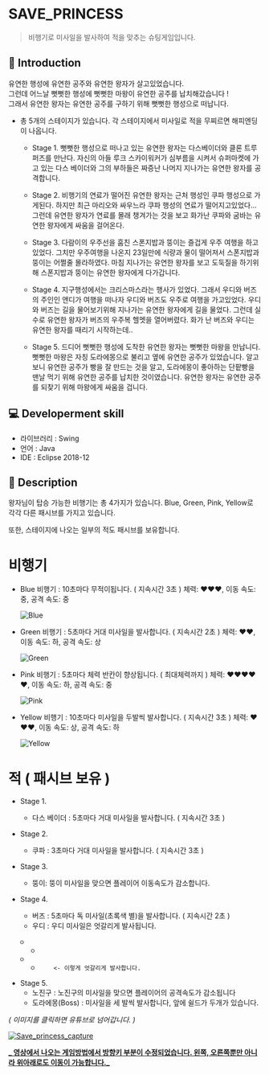SAVE_PRINCESS
=============
> 비행기로 미사일을 발사하여 적을 맞추는 슈팅게임입니다.

📝 Introduction
------------
유연한 행성에 유연한 공주와 유연한 왕자가 살고있었습니다.  
그런데 어느날 뻣뻣한 행성에 뻣뻣한 마왕이 유연한 공주를 납치해갔습니다 !   
그래서 유연한 왕자는 유연한 공주를 구하기 위해 뻣뻣한 행성으로 떠납니다.  

+ 총 5개의 스테이지가 있습니다. 각 스테이지에서 미사일로 적을 무찌르면 해피엔딩이 나옵니다.  

  - Stage 1.
뻣뻣한 행성으로 떠나고 있는 유연한 왕자는 다스베이더와 클론 트루퍼즈를 만난다. 자신의 아들 루크 스카이워커가 심부름을 시켜서 슈퍼마켓에 가고 있는 다스 베이더와 그의 부하들은 짜증난 나머지 지나가는 유연한 왕자를 공격합니다.

  - Stage 2.
비행기의 연료가 떨어진 유연한 왕자는 근처 행성인 쿠파 행성으로 가게된다.
하지만 최근 마리오와 싸우느라 쿠파 행성의 연료가 떨어지고있었다... 그런데 유연한 왕자가 연료를 몰래 챙겨가는 것을 보고 화가난 쿠파와 굼바는 유연한 왕자에게 싸움을 걸어온다.

  - Stage 3.
다람이의 우주선을 훔친 스폰지밥과 뚱이는 즐겁게 우주 여행을 하고 있었다.
그치만 우주여행을 나온지 23일만에 식량과 물이 떨어져서 스폰지밥과 뚱이는 어쩔줄 몰라하였다. 마침 지나가는 유연한 왕자를 보고 도둑질을 하기위해 스폰지밥과 뚱이는 유연한 왕자에게 다가갑니다.

  - Stage 4.
지구행성에서는 크리스마스라는 행사가 있었다. 그래서 우디와 버즈의 주인인 앤디가 여행을 떠나자 우디와 버즈도 우주로 여행을 가고있었다. 우디와 버즈는 길을 물어보기위해 지나가는 유연한 왕자에게 길을 물었다. 그런데 실수로 유연한 왕자가 버즈의 우주복 헬멧을 열어버렸다. 화가 난 버즈와 우디는 유연한 왕자를 때리기 시작하는데..

  - Stage 5.
드디어 뻣뻣한 행성에 도착한 유연한 왕자는 뻣뻣한 마왕을 만납니다.
뻣뻣한 마왕은 자칭 도라에몽으로 불리고 옆에 유연한 공주가 있었습니다.
알고보니 유연한 공주가 빵을 잘 만드는 것을 알고, 도라에몽이 좋아하는
단팥빵을 맨날 먹기 위해 유연한 공주를 납치한 것이였습니다.
유연한 왕자는 유연한 공주를 되찾기 위해 마왕에게 싸움을 겁니다.

:computer: Developerment skill
------------
- 라이브러리 : Swing
- 언어 : Java
- IDE : Eclipse 2018-12

:rocket: Description
-----------
왕자님이 탑승 가능한 비행기는 총 4가지가 있습니다.
Blue, Green, Pink, Yellow로 각각 다른 패시브를 가지고 있습니다.

또한, 스테이지에 나오는 일부의 적도 패시브를 보유합니다.

# 비행기

- Blue 비행기 : 10초마다 무적이됩니다. ( 지속시간 3초 ) 
  체력: :heart::heart::heart:, 이동 속도: 중, 공격 속도: 중  
  
  ![Blue](https://user-images.githubusercontent.com/44610250/69218549-48b40e80-0bb4-11ea-97d2-1872fb52a1c3.gif)


- Green 비행기 : 5초마다 거대 미사일을 발사합니다. ( 지속시간 2초 ) 
  체력: :heart::heart:, 이동 속도: 하, 공격 속도: 상  
  
  ![Green](https://user-images.githubusercontent.com/44610250/69218546-48b40e80-0bb4-11ea-8413-faf292b21cf3.gif)


- Pink 비행기 : 5초마다 체력 반칸이 향상됩니다. ( 최대체력까지 ) 
  체력: :heart::heart::heart::heart::heart:, 이동 속도: 하, 공격 속도: 중  
  
  ![Pink](https://user-images.githubusercontent.com/44610250/69218544-481b7800-0bb4-11ea-95d5-2d717083bc64.gif)


- Yellow 비행기 : 10초마다 미사일을 두발씩 발사합니다. ( 지속시간 3초 ) 
  체력: :heart::heart::heart:, 이동 속도: 상, 공격 속도: 하  
  
  ![Yellow](https://user-images.githubusercontent.com/44610250/69218545-481b7800-0bb4-11ea-8d9d-ea198f1f4b21.gif)


# 적 ( 패시브 보유 )

- Stage 1.
  + 다스 베이더 : 5초마다 거대 미사일을 발사합니다. ( 지속시간 3초 )  

- Stage 2.
  + 쿠파 : 3초마다 거대 미사일을 발사합니다. ( 지속시간 3초 )
  
- Stage 3.
  + 뚱이: 뚱이 미사일을 맞으면 플레이어 이동속도가 감소합니다.
  
- Stage 4.
  + 버즈 : 5초마다 독 미사일(초록색 별)을 발사합니다. ( 지속시간 2초 )
  + 우디 : 우디 미사일은 엇갈리게 발사됩니다.
```
   ㅇ
      ㅇ
   ㅇ
      ㅇ     <- 이렇게 엇갈리게 발사합니다.
```
 
- Stage 5.
    + 노진구 : 노진구의 미사일을 맞으면 플레이어의 공격속도가 감소됩니다
    + 도라에몽(Boss) : 미사일을 세 발씩 발사합니다, 앞에 쉴드가 두개가 있습니다.  


    
*( 이미지를 클릭하면 유튜브로 넘어갑니다. )*

[![Save_princess_capture](https://user-images.githubusercontent.com/44610250/69220558-a77b8700-0bb8-11ea-9050-43e7483f89ae.png)](https://www.youtube.com/watch?v=gWnQVD03AXk&t=62s)


<u>**_ 영상에서 나오는 게임방법에서 방향키 부분이 수정되었습니다. 왼쪽, 오른쪽뿐만 아니라 위아래로도 이동이 가능합니다._**</u>

